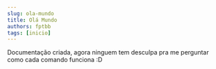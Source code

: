 ```yaml
---
slug: ola-mundo
title: Olá Mundo
authors: fptbb
tags: [inicio]
---
```


Documentação criada, agora ninguem tem desculpa pra me perguntar como cada comando funciona :D

